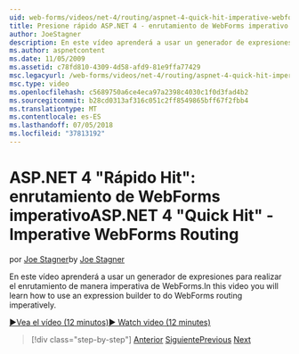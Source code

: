 ```yaml
---
uid: web-forms/videos/net-4/routing/aspnet-4-quick-hit-imperative-webforms-routing
title: Presione rápido ASP.NET 4 - enrutamiento de WebForms imperativo
author: JoeStagner
description: En este vídeo aprenderá a usar un generador de expresiones para realizar el enrutamiento de manera imperativa de WebForms.
ms.author: aspnetcontent
ms.date: 11/05/2009
ms.assetid: c78fd810-4309-4d58-afd9-81e9ffa77429
msc.legacyurl: /web-forms/videos/net-4/routing/aspnet-4-quick-hit-imperative-webforms-routing
msc.type: video
ms.openlocfilehash: c5689750a6ce4eca97a2398c4030c1f0d3fad4b2
ms.sourcegitcommit: b28cd0313af316c051c2ff8549865bff67f2fbb4
ms.translationtype: MT
ms.contentlocale: es-ES
ms.lasthandoff: 07/05/2018
ms.locfileid: "37813192"
---
```

<a name="aspnet-4-quick-hit---imperative-webforms-routing"></a><span data-ttu-id="a4c52-103">ASP.NET 4 "Rápido Hit": enrutamiento de WebForms imperativo</span><span class="sxs-lookup"><span data-stu-id="a4c52-103">ASP.NET 4 "Quick Hit" - Imperative WebForms Routing</span></span>
====================
<span data-ttu-id="a4c52-104">por [Joe Stagner](https://github.com/JoeStagner)</span><span class="sxs-lookup"><span data-stu-id="a4c52-104">by [Joe Stagner](https://github.com/JoeStagner)</span></span>

<span data-ttu-id="a4c52-105">En este vídeo aprenderá a usar un generador de expresiones para realizar el enrutamiento de manera imperativa de WebForms.</span><span class="sxs-lookup"><span data-stu-id="a4c52-105">In this video you will learn how to use an expression builder to do WebForms routing imperatively.</span></span> 

[<span data-ttu-id="a4c52-106">&#9654;Vea el vídeo (12 minutos)</span><span class="sxs-lookup"><span data-stu-id="a4c52-106">&#9654; Watch video (12 minutes)</span></span>](https://channel9.msdn.com/Blogs/ASP-NET-Site-Videos/aspnet-4-quick-hit-imperative-webforms-routing)

> [!div class="step-by-step"]
> <span data-ttu-id="a4c52-107">[Anterior](aspnet-4-quick-hit-permanent-redirect.md)
> [Siguiente](aspnet-4-quick-hit-declarative-webforms-routing.md)</span><span class="sxs-lookup"><span data-stu-id="a4c52-107">[Previous](aspnet-4-quick-hit-permanent-redirect.md)
[Next](aspnet-4-quick-hit-declarative-webforms-routing.md)</span></span>
